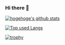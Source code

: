 ### Hi there 👋

<!-- リポジトリステータス -->
[![hogehoge's github stats](https://github-readme-stats.vercel.app/api?username=kento-yoshidu&hide=contribs&count_private=true&show_icons=true&theme=tokyonight)](https://github.com/kento-yoshidu/)

<!-- ソースコード統計 -->
[![Top used Langs](https://github-readme-stats.vercel.app/api/top-langs/?username=kento-yoshidu&layout=compact&theme=tokyonight)](https://github.com/kento-yoshidu/)

[![trophy](https://github-profile-trophy.vercel.app/?username=kento-yoshidu)](https://github.com/kento-yoshidu/github-profile-trophy)
